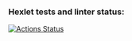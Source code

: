 ### Hexlet tests and linter status:
[![Actions Status](https://github.com/tim17d/java-project-71/actions/workflows/hexlet-check.yml/badge.svg)](https://github.com/tim17d/java-project-71/actions)
